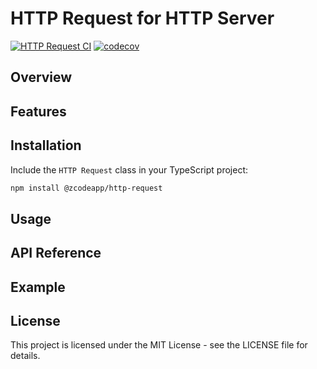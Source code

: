 # HTTP Request for HTTP Server

[![HTTP Request CI](https://github.com/zcodeapp/msexpandable/actions/workflows/http-request-workflow.yml/badge.svg?branch=main)](https://github.com/zcodeapp/msexpandable/actions/workflows/http-request-workflow.yml) [![codecov](https://codecov.io/gh/zcodeapp/msexpandable/branch/main/graph/badge.svg?token=ZHJHX9L0CN&flag=http-request)](https://app.codecov.io/gh/zcodeapp/msexpandable/tree/main/src%2Fhttp-request%2Fsrc)

## Overview



## Features



## Installation

Include the `HTTP Request` class in your TypeScript project:

```bash
npm install @zcodeapp/http-request
```

## Usage



## API Reference



## Example



## License

This project is licensed under the MIT License - see the LICENSE file for details.